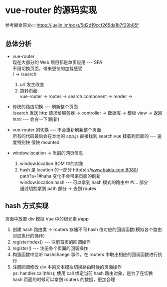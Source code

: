 # vue-router 的源码实现  
参考掘金原文👉https://juejin.im/post/5d2d19ccf265da1b7f29b05f  

## 总体分析  

- vue-router  
  现在大部分的 Web 项目都是单页应用 --- SPA  
  不用切换页面，带来更快的加载感受  
  / -> /search  
  1. url 发生改变 
  2. 跳转页面  
  vue-router -> routes -> search.component -> render -> <router-view />  

- 传统的路由切换 --- 刷新整个页面  
  /search 发送 http 请求给服务器 -> controller -> 数据库 -> 模板 view -> 返回 html --- 会白一下(刷新)
  
- vue-router 的切换 --- 不会重新刷新整个页面  
  所有的代码最后会在本地的 app.js 直接找到 search.vue 挂载到页面的 <router-view /> --- 速度特别快 很快 mounted  

- window.location -> 当前的网页信息  
  1. window.location BOM 中的对象  
  2. hash 是 location 的一部分 http[s]://www.baidu.com:8080/  
     path?a=1#haha 变化不会带来页面的刷新  
  window.location.hash --- 可以拿到 hash 模式的路由中 #/... 部分  
  通过切割拿到 path 部分 -> 去到 routes  

## hash 方式实现  
  页面中放置 div 模拟 Vue 中的根元素 #app  
  1. 创建 hash 路由类 -> routers 存储不同 hash 值对应的回调函数(模拟各个路由对应执行的操作)  
  2. registerIndex() --- 注册首页的回调操作  
  3. register() --- 注册各个页面的回调操作  
  4. 构造函数中监听 hashchange 事件，在 routers 中取出相应的回调函数进行执行  
  5. 注册回调修改 div 中的文本模拟切换路由时候的页面操作  
  ps: handler.call(this); 使用 call 绑定当前 hash 路由对象，是为了在切换 hash 页面的时候可以拿到 routers 的数据，更加合理  